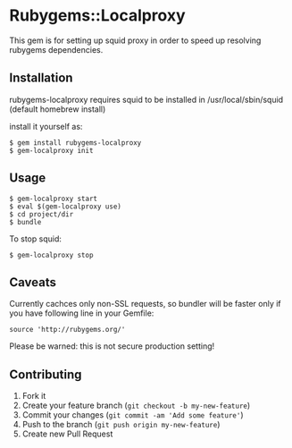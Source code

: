 # Rubygems::Localproxy

This gem is for setting up squid proxy in order to speed up
resolving rubygems dependencies.

## Installation

rubygems-localproxy requires squid to be installed in /usr/local/sbin/squid
(default homebrew install)

install it yourself as:

    $ gem install rubygems-localproxy
    $ gem-localproxy init

## Usage

    $ gem-localproxy start
    $ eval $(gem-localproxy use)
    $ cd project/dir
    $ bundle
    
To stop squid:

    $ gem-localproxy stop

## Caveats

Currently cachces only non-SSL requests, so bundler will be faster
only if you have following line in your Gemfile:

    source 'http://rubygems.org/'

Please be warned: this is not secure production setting!

## Contributing

1. Fork it
2. Create your feature branch (`git checkout -b my-new-feature`)
3. Commit your changes (`git commit -am 'Add some feature'`)
4. Push to the branch (`git push origin my-new-feature`)
5. Create new Pull Request
